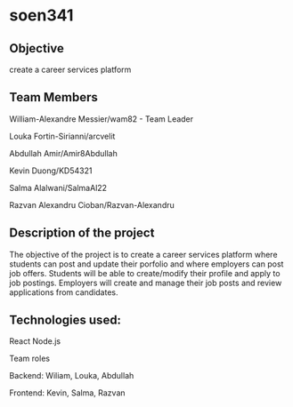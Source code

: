 # soen341


## Objective

create a career services platform


## Team Members

William-Alexandre Messier/wam82 - Team Leader

Louka Fortin-Sirianni/arcvelit

Abdullah Amir/Amir8Abdullah

Kevin Duong/KD54321

Salma Alalwani/SalmaAl22

Razvan Alexandru Cioban/Razvan-Alexandru 


## Description of the project

The objective of the project is to create a career services platform where students can post and update their porfolio and where employers can post job offers. Students will be able to create/modify their profile and apply to job postings. Employers will create and manage their job posts and review applications from candidates.


## Technologies used:

React
Node.js

Team roles

Backend: Wiliam, Louka, Abdullah

Frontend: Kevin, Salma, Razvan
